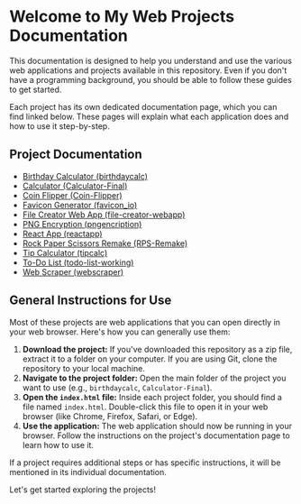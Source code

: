 # Welcome to My Web Projects Documentation

This documentation is designed to help you understand and use the various web applications and projects available in this repository.  Even if you don't have a programming background, you should be able to follow these guides to get started.

Each project has its own dedicated documentation page, which you can find linked below. These pages will explain what each application does and how to use it step-by-step.

## Project Documentation

*   [Birthday Calculator (birthdaycalc)](./birthdaycalc.md)
*   [Calculator (Calculator-Final)](./calculator-final.md)
*   [Coin Flipper (Coin-Flipper)](./coin-flipper.md)
*   [Favicon Generator (favicon_io)](./favicon_io.md)
*   [File Creator Web App (file-creator-webapp)](./file-creator-webapp.md)
*   [PNG Encryption (pngencription)](./pngencription.md)
*   [React App (reactapp)](./reactapp.md)
*   [Rock Paper Scissors Remake (RPS-Remake)](./rps-remake.md)
*   [Tip Calculator (tipcalc)](./tipcalc.md)
*   [To-Do List (todo-list-working)](./todo-list-working.md)
*   [Web Scraper (webscraper)](./webscraper.md)

## General Instructions for Use

Most of these projects are web applications that you can open directly in your web browser.  Here's how you can generally use them:

1.  **Download the project:**  If you've downloaded this repository as a zip file, extract it to a folder on your computer. If you are using Git, clone the repository to your local machine.
2.  **Navigate to the project folder:** Open the main folder of the project you want to use (e.g., `birthdaycalc`, `Calculator-Final`).
3.  **Open the `index.html` file:** Inside each project folder, you should find a file named `index.html`. Double-click this file to open it in your web browser (like Chrome, Firefox, Safari, or Edge).
4.  **Use the application:** The web application should now be running in your browser. Follow the instructions on the project's documentation page to learn how to use it.

If a project requires additional steps or has specific instructions, it will be mentioned in its individual documentation.

Let's get started exploring the projects!

